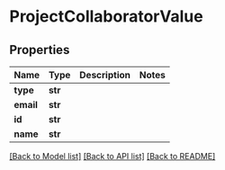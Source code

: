# ProjectCollaboratorValue

## Properties
Name | Type | Description | Notes
------------ | ------------- | ------------- | -------------
**type** | **str** |  | 
**email** | **str** |  | 
**id** | **str** |  | 
**name** | **str** |  | 

[[Back to Model list]](../README.md#documentation-for-models) [[Back to API list]](../README.md#documentation-for-api-endpoints) [[Back to README]](../README.md)


